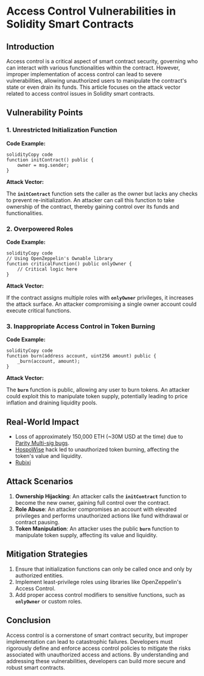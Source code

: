 # **Access Control Vulnerabilities in Solidity Smart Contracts**

## **Introduction**

Access control is a critical aspect of smart contract security, governing who can interact with various functionalities within the contract. However, improper implementation of access control can lead to severe vulnerabilities, allowing unauthorized users to manipulate the contract's state or even drain its funds. This article focuses on the attack vector related to access control issues in Solidity smart contracts.

## **Vulnerability Points**

### **1. Unrestricted Initialization Function**

**Code Example:**

```solidity
solidityCopy code
function initContract() public {
    owner = msg.sender;
}

```

**Attack Vector:**

The **`initContract`** function sets the caller as the owner but lacks any checks to prevent re-initialization. An attacker can call this function to take ownership of the contract, thereby gaining control over its funds and functionalities.

### **2. Overpowered Roles**

**Code Example:**

```solidity
solidityCopy code
// Using OpenZeppelin's Ownable library
function criticalFunction() public onlyOwner {
    // Critical logic here
}

```

**Attack Vector:**

If the contract assigns multiple roles with **`onlyOwner`** privileges, it increases the attack surface. An attacker compromising a single owner account could execute critical functions.

### **3. Inappropriate Access Control in Token Burning**

**Code Example:**

```solidity
solidityCopy code
function burn(address account, uint256 amount) public {
    _burn(account, amount);
}

```

**Attack Vector:**

The **`burn`** function is public, allowing any user to burn tokens. An attacker could exploit this to manipulate token supply, potentially leading to price inflation and draining liquidity pools.

## **Real-World Impact**

- Loss of approximately 150,000 ETH (~30M USD at the time) due to [Parity Multi-sig bugs](http://paritytech.io/the-multi-sig-hack-a-postmortem/).
- [HospoWise](https://etherscan.io/address/0x952aa09109e3ce1a66d41dc806d9024a91dd5684#code) hack led to unauthorized token burning, affecting the token's value and liquidity.
- [Rubixi](https://blog.ethereum.org/2016/06/19/thinking-smart-contract-security)

## **Attack Scenarios**

1. **Ownership Hijacking**: An attacker calls the **`initContract`** function to become the new owner, gaining full control over the contract.
2. **Role Abuse**: An attacker compromises an account with elevated privileges and performs unauthorized actions like fund withdrawal or contract pausing.
3. **Token Manipulation**: An attacker uses the public **`burn`** function to manipulate token supply, affecting its value and liquidity.

## **Mitigation Strategies**

1. Ensure that initialization functions can only be called once and only by authorized entities.
2. Implement least-privilege roles using libraries like OpenZeppelin's Access Control.
3. Add proper access control modifiers to sensitive functions, such as **`onlyOwner`** or custom roles.

## **Conclusion**

Access control is a cornerstone of smart contract security, but improper implementation can lead to catastrophic failures. Developers must rigorously define and enforce access control policies to mitigate the risks associated with unauthorized access and actions. By understanding and addressing these vulnerabilities, developers can build more secure and robust smart contracts.
